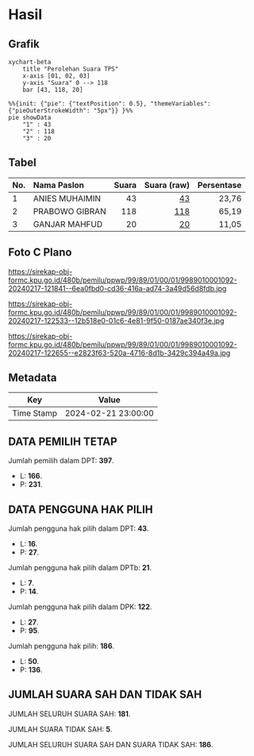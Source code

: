 # Hasil

## Grafik

```mermaid
xychart-beta
    title "Perolehan Suara TPS"
    x-axis [01, 02, 03]
    y-axis "Suara" 0 --> 118
    bar [43, 118, 20]
```

```mermaid
%%{init: {"pie": {"textPosition": 0.5}, "themeVariables": {"pieOuterStrokeWidth": "5px"}} }%%
pie showData
    "1" : 43
    "2" : 118
    "3" : 20
```

## Tabel

| No. | Nama Paslon    | Suara | Suara (raw) | Persentase |
|:--- |:-------------- | -----:| -----------:| ----------:|
| 1   | ANIES MUHAIMIN | 43    | [43][p-1]   | 23,76      |
| 2   | PRABOWO GIBRAN | 118   | [118][p-2]  | 65,19      |
| 3   | GANJAR MAHFUD  | 20    | [20][p-3]   | 11,05      |


[p-1]: https://github.com/gigit-pemilu/pemilu-2024-99-luar-negeri/blob/main/pilpres/hitung-suara/sub/99-luar-negeri/sub/89-penang-malaysia/sub/01-penang-malaysia/sub/0001-penang-malaysia/sub/092-ksk-077/sub/paslon-1.txt
[p-2]: https://github.com/gigit-pemilu/pemilu-2024-99-luar-negeri/blob/main/pilpres/hitung-suara/sub/99-luar-negeri/sub/89-penang-malaysia/sub/01-penang-malaysia/sub/0001-penang-malaysia/sub/092-ksk-077/sub/paslon-2.txt
[p-3]: https://github.com/gigit-pemilu/pemilu-2024-99-luar-negeri/blob/main/pilpres/hitung-suara/sub/99-luar-negeri/sub/89-penang-malaysia/sub/01-penang-malaysia/sub/0001-penang-malaysia/sub/092-ksk-077/sub/paslon-3.txt

## Foto C Plano

https://sirekap-obj-formc.kpu.go.id/480b/pemilu/ppwp/99/89/01/00/01/9989010001092-20240217-121841--6ea0fbd0-cd36-416a-ad74-3a49d56d8fdb.jpg

https://sirekap-obj-formc.kpu.go.id/480b/pemilu/ppwp/99/89/01/00/01/9989010001092-20240217-122533--12b518e0-01c6-4e81-9f50-0187ae340f3e.jpg

https://sirekap-obj-formc.kpu.go.id/480b/pemilu/ppwp/99/89/01/00/01/9989010001092-20240217-122655--e2823f63-520a-4716-8d1b-3429c394a49a.jpg


## Metadata

| Key        | Value               |
| ---------- | ------------------- |
| Time Stamp | 2024-02-21 23:00:00 |


## DATA PEMILIH TETAP

Jumlah pemilih dalam DPT: **397**.
 * L: **166**.
 * P: **231**.

## DATA PENGGUNA HAK PILIH

Jumlah pengguna hak pilih dalam DPT: **43**.
 * L: **16**.
 * P: **27**.

Jumlah pengguna hak pilih dalam DPTb: **21**.
 * L: **7**.
 * P: **14**.

Jumlah pengguna hak pilih dalam DPK: **122**.
 * L: **27**.
 * P: **95**.

Jumlah pengguna hak pilih: **186**.
 * L: **50**.
 * P: **136**.

## JUMLAH SUARA SAH DAN TIDAK SAH

JUMLAH SELURUH SUARA SAH: **181**.

JUMLAH SUARA TIDAK SAH: **5**.

JUMLAH SELURUH SUARA SAH DAN SUARA TIDAK SAH: **186**.


